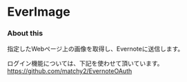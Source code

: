 ﻿EverImage
=========
### About this

指定したWebページ上の画像を取得し、Evernoteに送信します。 
   
ログイン機能については、下記を使わせて頂いています。   
https://github.com/matchy2/EvernoteOAuth